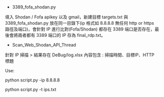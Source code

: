 
- 3389_fofa_shodan.py


填入 Shodan / Fofa apikey 以及 gmail，新建目標 targets.txt 與 3389_fofa_shodan.py 放在同一目錄下(ip 格式如 8.8.8.8 無任何 http or https 路徑及端口)，會針對 IP 進行比對(Fofa/Shodan) 都存在 3389 端口是否存在，最後會將兩者都有 3389 端口的 IP 存為 final_rdp.txt。

- Scan_Web_Shodan_API_Thread

針對 IP 掃描 > 結果存在 DeBug/log.xlsx 內容包含 : 掃描時間、目標IP、HTTP 標題

Use: 

python script.py -ip 8.8.8.8

python script.py -t ips.txt
